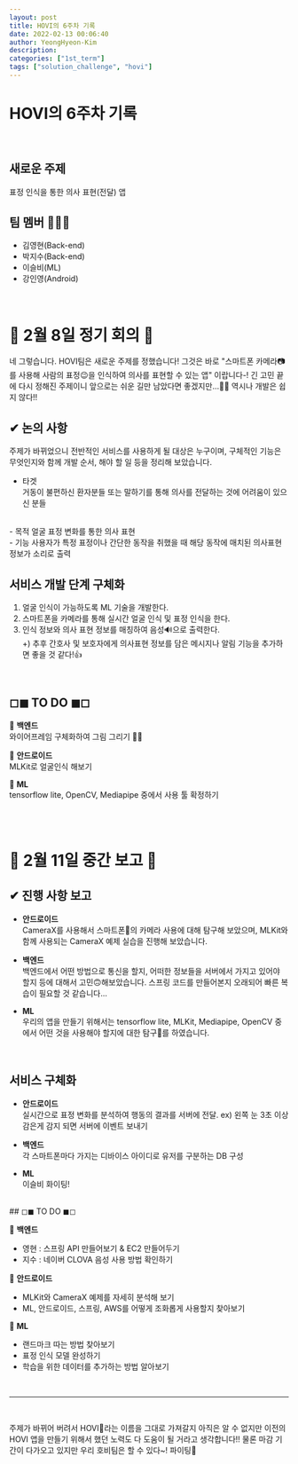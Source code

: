 ```yaml
---
layout: post
title: HOVI의 6주차 기록
date: 2022-02-13 00:06:40
author: YeongHyeon-Kim
description:
categories: ["1st_term"]
tags: ["solution_challenge", "hovi"]
---
```


# HOVI의 6주차 기록

<br>

## 새로운 주제
표정 인식을 통한 의사 표현(전달) 앱

## 팀 멤버 🧑‍🤝‍🧑

-   김영현(Back-end)
-   박지수(Back-end)
-   이슬비(ML)
-   강인영(Android)


<br>

# 👻 2월 8일 정기 회의 👻
네 그렇습니다. HOVI팀은 새로운 주제를 정했습니다! 그것은 바로 "스마트폰 카메라📷를 사용해 사람의 표정😉을 인식하여 의사를 표현할 수 있는 앱" 이랍니다-! 긴 고민 끝에 다시 정해진 주제이니 앞으로는 쉬운 길만 남았다면 좋겠지만...🚶‍♀️ 역시나 개발은 쉽지 않다!!

## ✔ 논의 사항 
주제가 바뀌었으니 전반적인 서비스를 사용하게 될 대상은 누구이며, 구체적인 기능은 무엇인지와 함께 개발 순서, 해야 할 일 등을 정리해 보았습니다.
<br>
- 타겟  
거동이 불편하신 환자분들 또는 말하기를 통해 의사를 전달하는 것에 어려움이 있으신 분들
<br>
- 목적  
얼굴 표정 변화를 통한 의사 표현
<br>
- 기능  
사용자가 특정 표정이나 간단한 동작을 취했을 때 해당 동작에 매치된 의사표현 정보가 소리로 출력

<br>  

## 서비스 개발 단계 구체화
1. 얼굴 인식이 가능하도록 ML 기술을 개발한다.
2. 스마트폰을 카메라를 통해 실시간 얼굴 인식 및 표정 인식을 한다.
3. 인식 정보와 의사 표현 정보를 매칭하여 음성🔊으로 출력한다.  
+) 추후 간호사 및 보호자에게 의사표현 정보를 담은 메시지나 알림 기능을 추가하면 좋을 것 같다!👍
    
<br>

## ◻◼ TO DO ◼◻
🌻 **백엔드**  
와이어프레임 구체화하여 그림 그리기 👩‍💻

🌼 **안드로이드**  
MLKit로 얼굴인식 해보기

🌷 **ML**   
tensorflow lite, OpenCV, Mediapipe 중에서 사용 툴 확정하기


<br>
<br>


# 🎈 2월 11일 중간 보고 🎈

## ✔ 진행 사항 보고

- **안드로이드**  
CameraX를 사용해서 스마트폰📱의 카메라 사용에 대해 탐구해 보았으며, MLKit와 함께 사용되는 CameraX 예제 실습을 진행해 보았습니다.

- **백엔드**  
백엔드에서 어떤 방법으로 통신을 할지, 어떠한 정보들을 서버에서 가지고 있어야 할지 등에 대해서 고민🙃해보았습니다.
스프링 코드를 만들어본지 오래되어 빠른 복습이 필요할 것 같습니다...

- **ML**   
우리의 앱을 만들기 위해서는 tensorflow lite, MLKit, Mediapipe, OpenCV 중에서 어떤 것을 사용해야 할지에 대한 탐구🔎를 하였습니다.

<br>  

## 서비스 구체화
- **안드로이드**  
실시간으로 표정 변화를 분석하여 행동의 결과를 서버에 전달. ex) 왼쪽 눈 3초 이상 감은게 감지 되면 서버에 이벤트 보내기

- **백엔드**  
각 스마트폰마다 가지는 디바이스 아이디로 유저를 구분하는 DB 구성

- **ML**   
이슬비 화이팅!

<br> 
## ◻◼ TO DO ◼◻

🌻 **백엔드**  
- 영현 : 스프링 API 만들어보기 & EC2 만들어두기
- 지수 : 네이버 CLOVA 음성 사용 방법 확인하기

🌼 **안드로이드**  
- MLKit와 CameraX 예제를 자세히 분석해 보기
- ML, 안드로이드, 스프링, AWS를 어떻게 조화롭게 사용할지 찾아보기

🌷 **ML**   
- 랜드마크 따는 방법 찾아보기
- 표정 인식 모델 완성하기
- 학습을 위한 데이터를 추가하는 방법 알아보기

<br>

---
<br>

주제가 바뀌어 버려서 HOVI👀라는 이름을 그대로 가져갈지 아직은 알 수 없지만 이전의 HOVI 앱을 만들기 위해서 했던 노력도 다 도움이 될 거라고 생각합니다!! 물론 마감 기간이 다가오고 있지만 우리 호비팀은 할 수 있다~! 파이팅💪

<br>
